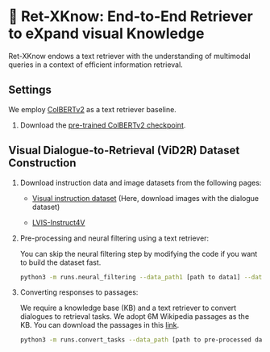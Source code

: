 # 🦮 Ret-XKnow: End-to-End **Ret**riever to e**X**pand visual **Know**ledge

Ret-XKnow endows a text retriever with the understanding of multimodal queries in a context of efficient information retrieval.

## Settings

We employ [ColBERTv2](https://github.com/stanford-futuredata/ColBERT) as a text retriever baseline.

1. Download the [pre-trained ColBERTv2 checkpoint](https://downloads.cs.stanford.edu/nlp/data/colbert/colbertv2/colbertv2.0.tar.gz).


## Visual Dialogue-to-Retrieval (ViD2R) Dataset Construction

1. Download instruction data and image datasets from the following pages: 

    - [Visual instruction dataset](https://github.com/haotian-liu/LLaVA?tab=readme-ov-file#visual-instruction-tuning) (Here, download images with the dialogue dataset)

    - [LVIS-Instruct4V](https://huggingface.co/datasets/X2FD/LVIS-Instruct4V)

2. Pre-processing and neural filtering using a text retriever:
    
    You can skip the neural filtering step by modifying the code if you want to build the dataset fast.

    ~~~bash
    python3 -m runs.neural_filtering --data_path1 [path to data1] --data_path2 [path to data2] --colbert_ckpt [directory with colbert checkpoint] --save_path [path to save]
    ~~~

3. Converting responses to passages:

    We require a knowledge base (KB) and a text retriever to convert dialogues to retrieval tasks. We adopt 6M Wikipedia passages as the KB. You can download the passages in this [link](http://storage.googleapis.com/gresearch/open-vision-language/Wiki6M_ver_1_0.jsonl.gz).

    ~~~bash
    python3 -m runs.convert_tasks --data_path [path to pre-processed data] --colbert_ckpt [directory with colbert checkpoint] --db_pool [path to KB] --save_path data/vid2r/ViD2R.json
    ~~~

